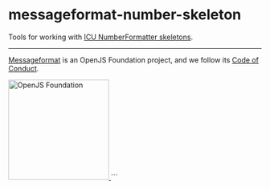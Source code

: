 # messageformat-number-skeleton

Tools for working with [ICU NumberFormatter skeletons](https://github.com/unicode-org/icu/blob/master/docs/userguide/format_parse/numbers/skeletons.md).

---

[Messageformat](https://messageformat.github.io/) is an OpenJS Foundation project, and we follow its [Code of Conduct](https://github.com/openjs-foundation/cross-project-council/blob/master/CODE_OF_CONDUCT.md).

<a href="https://openjsf.org">
<img width=200 alt="OpenJS Foundation" src="https://messageformat.github.io/messageformat/logo/openjsf.svg" />
</a>
```
